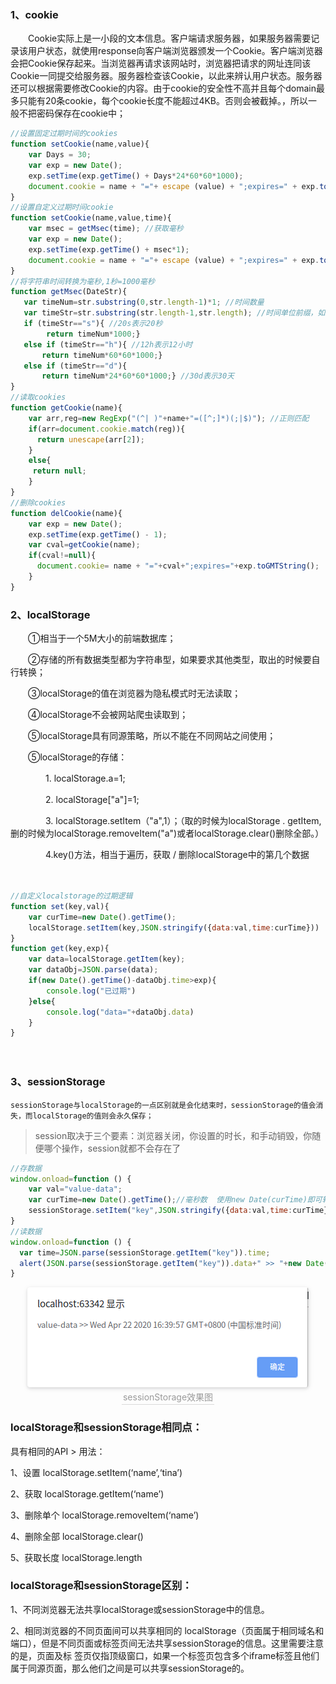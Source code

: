 ### 1、cookie

　　Cookie实际上是一小段的文本信息。客户端请求服务器，如果服务器需要记录该用户状态，就使用response向客户端浏览器颁发一个Cookie。客户端浏览器会把Cookie保存起来。当浏览器再请求该网站时，浏览器把请求的网址连同该Cookie一同提交给服务器。服务器检查该Cookie，以此来辨认用户状态。服务器还可以根据需要修改Cookie的内容。由于cookie的安全性不高并且每个domain最多只能有20条cookie，每个cookie长度不能超过4KB。否则会被截掉。，所以一般不把密码保存在cookie中；

```JavaScript
//设置固定过期时间的cookies
function setCookie(name,value){
    var Days = 30;
    var exp = new Date();
    exp.setTime(exp.getTime() + Days*24*60*60*1000);
    document.cookie = name + "="+ escape (value) + ";expires=" + exp.toGMTString();
}
//设置自定义过期时间cookie
function setCookie(name,value,time){
    var msec = getMsec(time); //获取毫秒
    var exp = new Date();
    exp.setTime(exp.getTime() + msec*1);
    document.cookie = name + "="+ escape (value) + ";expires=" + exp.toGMTString();
}
//将字符串时间转换为毫秒,1秒=1000毫秒
function getMsec(DateStr){
   var timeNum=str.substring(0,str.length-1)*1; //时间数量
   var timeStr=str.substring(str.length-1,str.length); //时间单位前缀，如h表示小时
   if (timeStr=="s"){ //20s表示20秒
        return timeNum*1000;}
   else if (timeStr=="h"){ //12h表示12小时
       return timeNum*60*60*1000;}
   else if (timeStr=="d"){
       return timeNum*24*60*60*1000;} //30d表示30天
}
//读取cookies
function getCookie(name){
    var arr,reg=new RegExp("(^| )"+name+"=([^;]*)(;|$)"); //正则匹配
    if(arr=document.cookie.match(reg)){
      return unescape(arr[2]);
    }
    else{
     return null;
    }
}
//删除cookies
function delCookie(name){
    var exp = new Date();
    exp.setTime(exp.getTime() - 1);
    var cval=getCookie(name);
    if(cval!=null){
      document.cookie= name + "="+cval+";expires="+exp.toGMTString();
    }
}
```

### 2、localStorage

　　①相当于一个5M大小的前端数据库；

　　②存储的所有数据类型都为字符串型，如果要求其他类型，取出的时候要自行转换；

　　③localStorage的值在浏览器为隐私模式时无法读取；

　　④localStorage不会被网站爬虫读取到；

　　⑤localStorage具有同源策略，所以不能在不同网站之间使用；

　　⑤localStorage的存储：

　　　　1. localStorage.a=1;

　　　　2. localStorage["a"]=1;

　　　　3. localStorage.setItem（"a",1）；（取的时候为localStorage . getItem,删的时候为localStorage.removeItem("a")或者localStorage.clear()删除全部。）

　　　　4.key()方法，相当于遍历，获取 / 删除localStorage中的第几个数据

　　　　
```JavaScript
//自定义localstorage的过期逻辑
function set(key,val){
    var curTime=new Date().getTime();
    localStorage.setItem(key,JSON.stringify({data:val,time:curTime}))
}
function get(key,exp){
    var data=localStorage.getItem(key);
    var dataObj=JSON.parse(data);
    if(new Date().getTime()-dataObj.time>exp){
        console.log("已过期")
    }else{
        console.log("data="+dataObj.data)
    }
}
```
　　

### 3、sessionStorage

    sessionStorage与localStorage的一点区别就是会化结束时，sessionStorage的值会消失，而localStorage的值则会永久保存；

>session取决于三个要素：浏览器关闭，你设置的时长，和手动销毁，你随便哪个操作，session就都不会存在了  

```JavaScript
//存数据
window.onload=function () {
    var val="value-data";
    var curTime=new Date().getTime();//毫秒数  使用new Date(curTime)即可转成日期格式
    sessionStorage.setItem("key",JSON.stringify({data:val,time:curTime}));
}
//读数据
window.onload=function () {
  var time=JSON.parse(sessionStorage.getItem("key")).time;
  alert(JSON.parse(sessionStorage.getItem("key")).data+" >> "+new Date(JSON.parse(sessionStorage.getItem("key")).time));
}
```
<center>
    <img style="border-radius: 0.3125em;
    box-shadow: 0 2px 4px 0 rgba(34,36,38,.12),0 2px 10px 0 rgba(34,36,38,.08);"
    src="资料/sessionStorage效果图.png">
    <br>
    <div style="color:orange; border-bottom: 1px solid #d9d9d9;
    display: inline-block;
    color: #999;
    padding: 2px;">sessionStorage效果图</div>
</center>

### localStorage和sessionStorage相同点：
具有相同的API > 用法：

1、设置 localStorage.setItem(‘name’,‘tina’)

2、获取 localStorage.getItem(‘name’)

3、删除单个 localStorage.removeItem(‘name’)

4、删除全部 localStorage.clear()

5、获取长度 localStorage.length

### localStorage和sessionStorage区别：

1、不同浏览器无法共享localStorage或sessionStorage中的信息。

2、相同浏览器的不同页面间可以共享相同的 localStorage（页面属于相同域名和端口），但是不同页面或标签页间无法共享sessionStorage的信息。这里需要注意的是，页面及标 签页仅指顶级窗口，如果一个标签页包含多个iframe标签且他们属于同源页面，那么他们之间是可以共享sessionStorage的。
